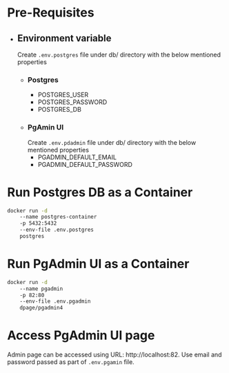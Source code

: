 # Pre-Requisites
- ## Environment variable
    Create ```.env.postgres``` file under db/ directory with the below mentioned properties
    - ### Postgres
        - POSTGRES_USER
        - POSTGRES_PASSWORD
        - POSTGRES_DB
    - ### PgAmin UI
        Create ```.env.pdadmin``` file under db/ directory with the below mentioned properties
        - PGADMIN_DEFAULT_EMAIL
        - PGADMIN_DEFAULT_PASSWORD

# Run Postgres DB as a Container
```bash
docker run -d
    --name postgres-container
    -p 5432:5432
    --env-file .env.postgres
    postgres
```

# Run PgAdmin UI as a Container
```bash
docker run -d
    --name pgadmin
    -p 82:80
    --env-file .env.pgadmin
    dpage/pgadmin4
```

# Access PgAdmin UI page
Admin page can be accessed using URL: http://localhost:82. Use email and password passed as part of ```.env.pgamin``` file.